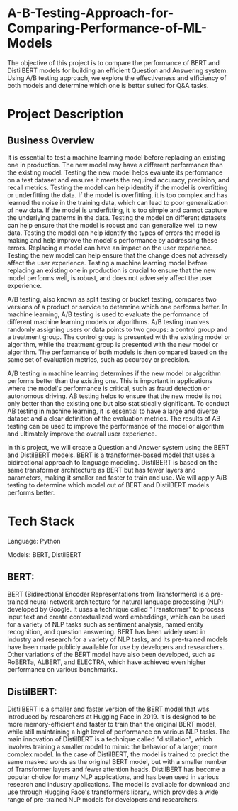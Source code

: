 # A-B-Testing-Approach-for-Comparing-Performance-of-ML-Models
The objective of this project is to compare the performance of BERT and DistilBERT models for building an efficient Question and Answering system. Using A/B testing approach, we explore the effectiveness and efficiency of both models and determine which one is better suited for Q&amp;A tasks. 

# Project Description

## Business Overview

It is essential to test a machine learning model before replacing an existing one in production. The new model may have a different performance than the existing model. Testing the new model helps evaluate its performance on a test dataset and ensures it meets the required accuracy, precision, and recall metrics. Testing the model can help identify if the model is overfitting or underfitting the data. If the model is overfitting, it is too complex and has learned the noise in the training data, which can lead to poor generalization of new data. If the model is underfitting, it is too simple and cannot capture the underlying patterns in the data. Testing the model on different datasets can help ensure that the model is robust and can generalize well to new data. Testing the model can help identify the types of errors the model is making and help improve the model's performance by addressing these errors. Replacing a model can have an impact on the user experience. Testing the new model can help ensure that the change does not adversely affect the user experience. Testing a machine learning model before replacing an existing one in production is crucial to ensure that the new model performs well, is robust, and does not adversely affect the user experience.

A/B testing, also known as split testing or bucket testing, compares two versions of a product or service to determine which one performs better. In machine learning, A/B testing is used to evaluate the performance of different machine learning models or algorithms. A/B testing involves randomly assigning users or data points to two groups: a control group and a treatment group. The control group is presented with the existing model or algorithm, while the treatment group is presented with the new model or algorithm. The performance of both models is then compared based on the same set of evaluation metrics, such as accuracy or precision.

A/B testing in machine learning determines if the new model or algorithm performs better than the existing one. This is important in applications where the model's performance is critical, such as fraud detection or autonomous driving. AB testing helps to ensure that the new model is not only better than the existing one but also statistically significant. To conduct AB testing in machine learning, it is essential to have a large and diverse dataset and a clear definition of the evaluation metrics. The results of AB testing can be used to improve the performance of the model or algorithm and ultimately improve the overall user experience.

In this project, we will create a Question and Answer system using the BERT and DistilBERT models. BERT is a transformer-based model that uses a bidirectional approach to language modeling. DistilBERT is based on the same transformer architecture as BERT but has fewer layers and parameters, making it smaller and faster to train and use. We will apply A/B testing to determine which model out of BERT and DistilBERT models performs better.

 

# Tech Stack

Language: Python

Models: BERT, DistilBERT

## BERT:
BERT (Bidirectional Encoder Representations from Transformers) is a pre-trained neural network architecture for natural language processing (NLP) developed by Google. It uses a technique called "Transformer" to process input text and create contextualized word embeddings, which can be used for a variety of NLP tasks such as sentiment analysis, named entity recognition, and question answering.
BERT has been widely used in industry and research for a variety of NLP tasks, and its pre-trained models have been made publicly available for use by developers and researchers. Other variations of the BERT model have also been developed, such as RoBERTa, ALBERT, and ELECTRA, which have achieved even higher performance on various benchmarks.

## DistilBERT:
DistilBERT is a smaller and faster version of the BERT model that was introduced by researchers at Hugging Face in 2019. It is designed to be more memory-efficient and faster to train than the original BERT model, while still maintaining a high level of performance on various NLP tasks. The main innovation of DistilBERT is a technique called "distillation", which involves training a smaller model to mimic the behavior of a larger, more complex model. In the case of DistilBERT, the model is trained to predict the same masked words as the original BERT model, but with a smaller number of Transformer layers and fewer attention heads. 
DistilBERT has become a popular choice for many NLP applications, and has been used in various research and industry applications. The model is available for download and use through Hugging Face's transformers library, which provides a wide range of pre-trained NLP models for developers and researchers.

 
